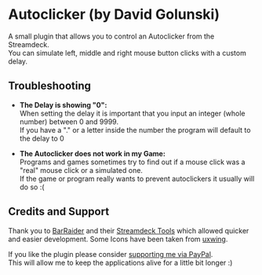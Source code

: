 # Autoclicker (by David Golunski)
A small plugin that allows you to control an Autoclicker from the Streamdeck.  
You can simulate left, middle and right mouse button clicks with a custom delay.


## Troubleshooting
- __The Delay is showing "0":__  
When setting the delay it is important that you input an integer (whole number) between 0 and 9999.   
If you have a "." or a letter inside the number the program will default to the delay to 0

- __The Autoclicker does not work in my Game:__  
Programs and games sometimes try to find out if a mouse click was a "real" mouse click or a simulated one.  
If the game or program really wants to prevent autoclickers it usually will do so :(

## Credits and Support
Thank you to [BarRaider](https://barraider.com/) and their [Streamdeck Tools](https://github.com/BarRaider/streamdeck-tools) which allowed quicker and easier development.
Some Icons have been taken from [uxwing](https://uxwing.com/).

If you like the plugin please consider [supporting me via PayPal](https://www.paypal.com/donate/?hosted_button_id=ZN3URG59JBRVJ).   
This will allow me to keep the applications alive for a little bit longer :)
